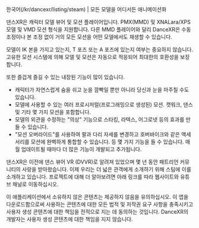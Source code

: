한국어(/kr/dancexr/listing/steam) | 모든 모델을 어디서든 애니메이션화

댄스XR은 캐릭터 모델 뷰어 및 모션 플레이어입니다. PMX(MMD) 및 XNALara/XPS 모델 및 VMD 모션 형식을 지원합니다. 다른 MMD 플레이어와 달리 DanceXR은 수동 조정이나 본 조정 없이 거의 모든 모션을 어떤 모델에서도 재생할 수 있습니다.

모델이 IK 본을 가지고 있는지, T 포즈 또는 A 포즈에 있는지 여부는 중요하지 않습니다. 고유한 모션 시스템에 의해 모델 및 모션은 자동으로 적응되어 최대한의 호환성을 보장합니다.

또한 즐겁게 즐길 수 있는 내장된 기능이 많이 있습니다.
* 캐릭터가 자연스럽게 숨을 쉬고 눈을 깜빡일 뿐만 아니라 당신과 눈을 마주칠 수도 있습니다.
* 모델에 사용할 수 있는 여러 프로시저럴(프로그래밍으로 생성된) 모션. 캣워크, 댄스 및 기타 몇 가지 모션을 포함합니다.
* 모델의 외관을 수정하는 "의상" 기능으로 스타킹, 라텍스, 어그로넷 등의 효과를 만들 수 있습니다.
* "모션 오버라이드"를 사용하여 팔과 다리 자세를 변경하고 호버바이크와 같은 액세서리를 모션에 완벽하게 통합할 수 있습니다.
등 몇 가지 기능을 들 수 있습니다. 매월 업데이트될 때마다 더 많은 기능이 개발되고 추가됩니다.

댄스XR은 이전에 댄스 뷰어 VR (DVVR)로 알려져 있었으며 몇 년 동안 패트리언 커뮤니티의 사랑을 받아왔습니다. 이제 우리는 더 넓은 관객에게 소개하기 위해 스팀에 이를 소개하고 있습니다. 프로젝트에 대해 더 알아보려면 아래 링크를 따라 웹사이트와 유튜브 채널로 이동하십시오.

이 애플리케이션에서 소유하지 않은 콘텐츠는 제공하지 않음을 유의하십시오. 이 앱을 다운로드함으로써 사용하는 콘텐츠에 대한 모든 법적 및 저작권 요구 사항을 충족시키고 사용자 생성 콘텐츠에 대한 책임을 전적으로 지는 데 동의하는 것입니다. DanceXR의 개발자는 사용자 생성 콘텐츠에 대한 책임을 지지 않습니다.
